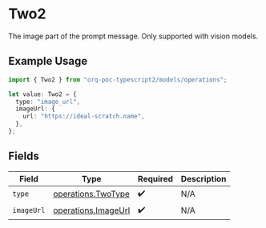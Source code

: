# Two2

The image part of the prompt message. Only supported with vision models.

## Example Usage

```typescript
import { Two2 } from "orq-poc-typescript2/models/operations";

let value: Two2 = {
  type: "image_url",
  imageUrl: {
    url: "https://ideal-scratch.name",
  },
};
```

## Fields

| Field                                                      | Type                                                       | Required                                                   | Description                                                |
| ---------------------------------------------------------- | ---------------------------------------------------------- | ---------------------------------------------------------- | ---------------------------------------------------------- |
| `type`                                                     | [operations.TwoType](../../models/operations/twotype.md)   | :heavy_check_mark:                                         | N/A                                                        |
| `imageUrl`                                                 | [operations.ImageUrl](../../models/operations/imageurl.md) | :heavy_check_mark:                                         | N/A                                                        |